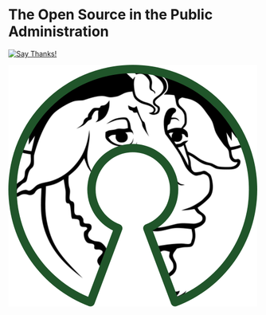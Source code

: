 # The Open Source in the Public Administration

[![Say Thanks!](https://img.shields.io/badge/SayThanks-!-1EAEDB.svg)](https://saythanks.io/to/naszam)

![](/assets/500px-free_software_and_open_source_software_composite_logo.svg.png)



